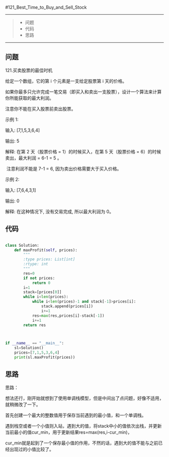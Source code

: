 #121_Best_Time_to_Buy_and_Sell_Stock

------

> - 问题
> - 代码
> - 思路

------

## 问题

 121.买卖股票的最佳时机

 

给定一个数组，它的第 i 个元素是一支给定股票第 i 天的价格。

 

如果你最多只允许完成一笔交易（即买入和卖出一支股票），设计一个算法来计算你所能获取的最大利润。

 

注意你不能在买入股票前卖出股票。

 

示例 1:

 

输入: [7,1,5,3,6,4]

输出: 5

解释: 在第 2 天（股票价格 = 1）的时候买入，在第 5 天（股票价格 = 6）的时候卖出，最大利润 = 6-1 = 5 。

​     注意利润不能是 7-1 = 6, 因为卖出价格需要大于买入价格。

示例 2:

 

输入: [7,6,4,3,1]

输出: 0

解释: 在这种情况下, 没有交易完成, 所以最大利润为 0。

## 代码

```python

class Solution:
    def maxProfit(self, prices):
        """
        :type prices: List[int]
        :rtype: int
        """
        res=0
        if not prices:
            return 0
        i=1
        stack=[prices[0]]
        while i<len(prices):
            while i<len(prices)-1 and stack[-1]>prices[i]:
                stack.append(prices[i])
                i+=1
            res=max(res,prices[i]-stack[-1])
            i+=1
        return res

    

if __name__ == "__main__":
    sl=Solution()
    prices=[7,1,5,3,6,4]
    print(sl.maxProfit(prices))
```

## 思路

思路：

想法还行，刚开始就想到了使用单调栈模型，但是中间出了点问题，好像不适用，就稍微改了一下。

首先创建一个最大的整数值用于保存当前遇到的最小值，和一个单调栈。

遇到栈空或者一个小值则入站，遇到大的值，将stack中小的值依次出栈，并更新当前最小的值cur_min，用于更新结果res=max(res,i-cur_min)，

cur_min就是起到了一个保存最小值的作用，不然的话，遇到大的值不能与之前已经出现过的小值比较了。